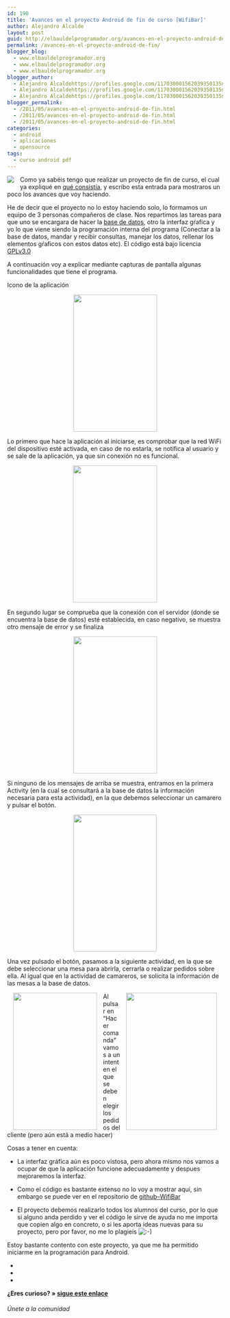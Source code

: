 ```yaml
---
id: 190
title: 'Avances en el proyecto Android de fin de curso [WifiBar]'
author: Alejandro Alcalde
layout: post
guid: http://elbauldelprogramador.org/avances-en-el-proyecto-android-de-fin-de-curso-wifibar/
permalink: /avances-en-el-proyecto-android-de-fin/
blogger_blog:
  - www.elbauldelprogramador.org
  - www.elbauldelprogramador.org
  - www.elbauldelprogramador.org
blogger_author:
  - Alejandro Alcaldehttps://profiles.google.com/117030001562039350135noreply@blogger.com
  - Alejandro Alcaldehttps://profiles.google.com/117030001562039350135noreply@blogger.com
  - Alejandro Alcaldehttps://profiles.google.com/117030001562039350135noreply@blogger.com
blogger_permalink:
  - /2011/05/avances-en-el-proyecto-android-de-fin.html
  - /2011/05/avances-en-el-proyecto-android-de-fin.html
  - /2011/05/avances-en-el-proyecto-android-de-fin.html
categories:
  - android
  - aplicaciones
  - opensource
tags:
  - curso android pdf
---
```

<img border="0" src="http://elbauldelprogramador.com/content/uploads/2013/07/iconoAndroid.png" style="clear:left; float:left;margin-right:1em; margin-bottom:1em" />

Como ya sabéis tengo que realizar un proyecto de fin de curso, el cual ya expliqué en [qué consistía][1], y escribo esta entrada para mostraros un poco los avances que voy haciendo.

He de decir que el proyecto no lo estoy haciendo solo, lo formamos un equipo de 3 personas compañeros de clase. Nos repartimos las tareas para que uno se encargara de hacer la [base de datos][2], otro la interfaz gŕafica y yo lo que viene siendo la programación interna del programa (Conectar a la base de datos, mandar y recibir consultas, manejar los datos, rellenar los elementos gŕaficos con estos datos etc). El código está bajo licencia [GPLv3.0][3]

A continuación voy a explicar mediante capturas de pantalla algunas funcionalidades que tiene el programa.

Icono de la aplicación

  
<!--more-->

<div class="separator" style="clear: both; text-align: center;">
  <a href="http://1.bp.blogspot.com/-7UI6P-RRixQ/TdAVCyzDQ6I/AAAAAAAAAeY/SZHOWPXVFcg/s1600/icono.png" imageanchor="1" style="margin-left:1em; margin-right:1em"><img border="0" height="320" width="195" src="http://1.bp.blogspot.com/-7UI6P-RRixQ/TdAVCyzDQ6I/AAAAAAAAAeY/SZHOWPXVFcg/s320/icono.png" /></a>
</div>

Lo primero que hace la aplicación al iniciarse, es comprobar que la red WiFi del dispositivo esté activada, en caso de no estarla, se notifica al usuario y se sale de la aplicación, ya que sin conexión no es funcional.

<div class="separator" style="clear: both; text-align: center;">
  <a href="http://3.bp.blogspot.com/-iZj8DYLsOEk/TdAO0_aJG_I/AAAAAAAAAdw/yfXZ9wAuX5E/s1600/noWifi.png" imageanchor="1" style="margin-left:1em; margin-right:1em"><img border="0" height="320" width="196" src="http://3.bp.blogspot.com/-iZj8DYLsOEk/TdAO0_aJG_I/AAAAAAAAAdw/yfXZ9wAuX5E/s320/noWifi.png" /></a>
</div>

En segundo lugar se comprueba que la conexión con el servidor (donde se encuentra la base de datos) esté establecida, en caso negativo, se muestra otro mensaje de error y se finaliza

<div class="separator" style="clear: both; text-align: center;">
  <a href="http://2.bp.blogspot.com/-fTXix1DkoxI/TdAQO7DotiI/AAAAAAAAAd4/zak_5vQrvzc/s1600/noServer.png" imageanchor="1" style="margin-left:1em; margin-right:1em"><img border="0" height="320" width="195" src="http://2.bp.blogspot.com/-fTXix1DkoxI/TdAQO7DotiI/AAAAAAAAAd4/zak_5vQrvzc/s320/noServer.png" /></a>
</div>

Si ninguno de los mensajes de arriba se muestra, entramos en la primera Activity (en la cual se consultará a la base de datos la información necesaria para esta actividad), en la que debemos seleccionar un camarero y pulsar el botón.

<div class="separator" style="clear: both; text-align: center;">
  <a href="http://4.bp.blogspot.com/-5yIexsA06XI/TdATUJ39qDI/AAAAAAAAAeA/Wn81Cw1o6Dw/s1600/camarero.png" imageanchor="1" style="margin-left:1em; margin-right:1em"><img border="0" height="320" width="194" src="http://4.bp.blogspot.com/-5yIexsA06XI/TdATUJ39qDI/AAAAAAAAAeA/Wn81Cw1o6Dw/s320/camarero.png" /></a>
</div>

Una vez pulsado el botón, pasamos a la siguiente actividad, en la que se debe seleccionar una mesa para abrirla, cerrarla o realizar pedidos sobre ella. Al igual que en la actividad de camareros, se solicita la información de las mesas a la base de datos.

<div style="clear: right; float:right; text-align: right;">
  <a href="http://4.bp.blogspot.com/-BZjhH4BNz0k/TdAT8kH3-PI/AAAAAAAAAeQ/zCUx8mF0G3c/s1600/selecci%25C3%25B3nMesa.png" imageanchor="1" style="margin-left:1em; margin-right:1em"><img border="0" height="320" width="212" src="http://4.bp.blogspot.com/-BZjhH4BNz0k/TdAT8kH3-PI/AAAAAAAAAeQ/zCUx8mF0G3c/s320/selecci%25C3%25B3nMesa.png" /></a>
</div>

<div style="clear: left; float:left; text-align: left;">
  <a href="http://4.bp.blogspot.com/-j67USPZqytc/TdAT8mhHWMI/AAAAAAAAAeI/HMMy-r8hBhU/s1600/mesa.png" imageanchor="1" style="margin-left:1em; margin-right:1em"><img border="0" height="320" width="196" src="http://4.bp.blogspot.com/-j67USPZqytc/TdAT8mhHWMI/AAAAAAAAAeI/HMMy-r8hBhU/s320/mesa.png" /></a>
</div>

Al pulsar en &#8220;Hacer comanda&#8221; vamos a un intent en el que se deben elegir los pedidos del cliente (pero aún está a medio hacer)

Cosas a tener en cuenta:

- La interfaz gráfica aún es poco vistosa, pero ahora mismo nos vamos a ocupar de que la aplicación funcione adecuadamente y despues mejoraremos la interfaz.

- Como el código es bastante extenso no lo voy a mostrar aquí, sin embargo se puede ver en el repositorio de [github&#8211;WifiBar][4]

- El proyecto debemos realizarlo todos los alumnos del curso, por lo que si alguno anda perdido y ver el código le sirve de ayuda no me importa que copien algo en concreto, o si les aporta ideas nuevas para su proyecto, pero por favor, no me lo plagieis <img src="http://elbauldelprogramador.com/wordpress/wp-includes/images/smilies/icon_smile.gif" alt=":-)" class="wp-smiley" />

Estoy bastante contento con este proyecto, ya que me ha permitido iniciarme en la programación para Android.

<div class="sharedaddy">
  <div class="sd-content">
    <ul>
      <li>
        <a class="hastip" rel="nofollow" href="http://twitter.com/home?status=Avances en el proyecto Android de fin de curso [WifiBar]+http://elbauldelprogramador.com/avances-en-el-proyecto-android-de-fin/+V%C3%ADa+%40elbaulp" onclick="javascript:window.open(this.href, '', 'menubar=no,toolbar=no,resizable=yes,scrollbars=yes,height=600,width=600');return false;" title="Compartir en Twitter" target="_blank"><span class="iconbox-title"><i class="icon-twitter icon-2x"></i></span></a>
      </li>
      <li>
        <a class="hastip" rel="nofollow" href="http://www.facebook.com/sharer.php?u=http://elbauldelprogramador.com/avances-en-el-proyecto-android-de-fin/&t=Avances en el proyecto Android de fin de curso [WifiBar]+http://elbauldelprogramador.com/avances-en-el-proyecto-android-de-fin/+V%C3%ADa+%40elbaulp" onclick="javascript:window.open(this.href, '', 'menubar=no,toolbar=no,resizable=yes,scrollbars=yes,height=600,width=600');return false;" title="Compartir en Facebook" target="_blank"><span class="iconbox-title"><i class="icon-facebook icon-2x"></i></span></a>
      </li>
      <li>
        <a class="hastip" rel="nofollow" href="https://plus.google.com/share?url=Avances en el proyecto Android de fin de curso [WifiBar]+http://elbauldelprogramador.com/avances-en-el-proyecto-android-de-fin/+V%C3%ADa+%40elbaulp" onclick="javascript:window.open(this.href, '', 'menubar=no,toolbar=no,resizable=yes,scrollbars=yes,height=600,width=600');return false;" title="Compartir en G+" target="_blank"><span class="iconbox-title"><i class="icon-google-plus icon-2x"></i></span></a>
      </li>
    </ul>
  </div>
</div>

<span id="socialbottom" class="highlight style-2">

<p>
  <strong>¿Eres curioso? » <a onclick="javascript:_gaq.push(['_trackEvent','random','click-random']);" href="/index.php?random=1">sigue este enlace</a></strong>
</p>

<h6>
  Únete a la comunidad
</h6>

<div class="iconsc hastip" title="2240 seguidores">
  <a href="http://twitter.com/elbaulp" target="_blank"><i class="icon-twitter"></i></a>
</div>

<div class="iconsc hastip" title="2452 fans">
  <a href="http://facebook.com/elbauldelprogramador" target="_blank"><i class="icon-facebook"></i></a>
</div>

<div class="iconsc hastip" title="0 +1s">
  <a href="http://plus.google.com/+Elbauldelprogramador" target="_blank"><i class="icon-google-plus"></i></a>
</div>

<div class="iconsc hastip" title="Repositorios">
  <a href="http://github.com/algui91" target="_blank"><i class="icon-github"></i></a>
</div>

<div class="iconsc hastip" title="Feed RSS">
  <a href="http://elbauldelprogramador.com/feed" target="_blank"><i class="icon-rss"></i></a>
</div></span>

 [1]: http://elbauldelprogramador.com/conectar-base-de-datos-sql-server-2008/
 [2]: http://bashyc.blogspot.com/p/bases-de-datos.html
 [3]: http://www.gnu.org/licenses/
 [4]: https://github.com/algui91/WifiBar